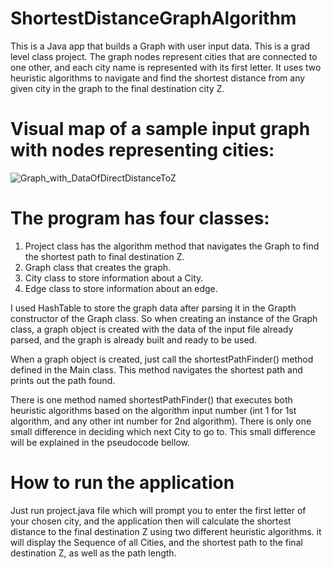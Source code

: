 # ShortestDistanceGraphAlgorithm
This is a Java app that builds a Graph with user input data. This is a grad level class project. The graph nodes represent cities that are connected to one other, and each city name is represented with its first letter. It uses two heuristic algorithms to navigate and find the shortest distance from any given city in the graph to the final destination city Z.

# Visual map of a sample input graph with nodes representing cities:

![Graph_with_DataOfDirectDistanceToZ](https://user-images.githubusercontent.com/26067937/58100661-0f222c80-7bac-11e9-81d5-54e00b52d4e2.png)

# The program has four classes:
  1. Project class has the algorithm method that navigates the Graph to find the shortest path to final destination Z.
  2. Graph class that creates the graph.
  3. City class to store information about a City.
  4. Edge class to store information about an edge.

I used HashTable to store the graph data after parsing it in the Grapth constructor of the Graph class. So when creating an instance of the Graph class, a graph object is created with the data of the input file already parsed, and the graph is already built and ready to be used.

When a graph object is created, just call the shortestPathFinder() method defined in the Main class. This method navigates the shortest path and prints out the path found.

There is one method named shortestPathFinder() that executes both heuristic algorithms based on the algorithm input number (int 1 for 1st algorithm, and any other int number for 2nd algorithm). There is only one small difference in deciding which next City to go to. This small difference will be explained in the pseudocode bellow.

# How to run the application
Just run project.java file which will prompt you to enter the first letter of your chosen city, and the application then will calculate the shortest distance to the final destination Z using two different heuristic algorithms. 
it will display the Sequence of all Cities, and the shortest path to the final destination Z, as well as the path length.

